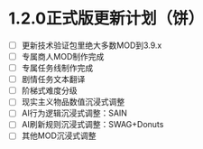 # 1.2.0正式版更新计划（饼）

- [ ] 更新技术验证包里绝大多数MOD到3.9.x
- [ ] 专属商人MOD制作完成
- [ ] 专属任务线制作完成
- [ ] 剧情任务文本翻译
- [ ] 阶梯式难度分级
- [ ] 现实主义物品数值沉浸式调整
- [ ] AI行为逻辑沉浸式调整：SAIN
- [ ] AI刷新规则沉浸式调整：SWAG+Donuts
- [ ] 其他MOD沉浸式调整